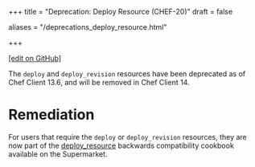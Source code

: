 +++
title = "Deprecation: Deploy Resource (CHEF-20)"
draft = false

aliases = "/deprecations_deploy_resource.html"


  
    
    
    
    
+++    

[\[edit on
GitHub\]](https://github.com/chef/chef-web-docs/blob/master/chef_master/source/deprecations_deploy_resource.rst)

<meta name="robots" content="noindex">

The `deploy` and `deploy_revision` resources have been deprecated as of
Chef Client 13.6, and will be removed in Chef Client 14.

Remediation
===========

For users that require the `deploy` or `deploy_revision` resources, they
are now part of the
[deploy_resource](https://supermarket.chef.io/cookbooks/deploy_resource)
backwards compatibility cookbook available on the Supermarket.
